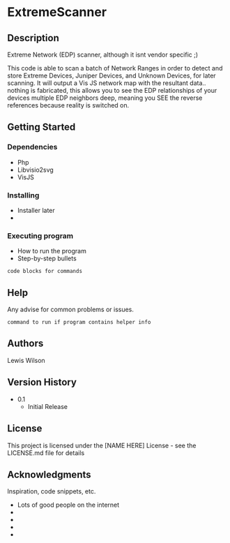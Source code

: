 # ExtremeScanner

## Description
Extreme Network (EDP) scanner, although it isnt vendor specific ;)

This code is able to scan a batch of Network Ranges in order to detect and store Extreme Devices, Juniper Devices, and Unknown Devices, for later scanning.
It will output a Vis JS network map with the resultant data.. nothing is fabricated, this allows you to see the EDP relationships of your devices multiple EDP neighbors deep, meaning you SEE the reverse references because reality is switched on.
## Getting Started

### Dependencies

* Php
* Libvisio2svg
* VisJS

### Installing

* Installer later
*

### Executing program

* How to run the program
* Step-by-step bullets
```
code blocks for commands
```

## Help

Any advise for common problems or issues.
```
command to run if program contains helper info
```

## Authors
Lewis Wilson

## Version History

* 0.1
    * Initial Release

## License

This project is licensed under the [NAME HERE] License - see the LICENSE.md file for details

## Acknowledgments

Inspiration, code snippets, etc.
* Lots of good people on the internet
* 
* 
* 
* 



